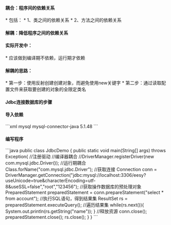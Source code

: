 <h4>耦合：程序间的依赖关系</h4>
* 包括：
*   1、类之间的依赖关系
*   2、方法之间的依赖关系

<h4>解耦：降低程序之间的依赖关系</h4>
<h4>实际开发中：</h4>
*   应该做到编译期不依赖，运行期才依赖

<h4>解耦的思路：</h4>
*   第一步：使用反射创建创建对象，而避免使用new关键字
*   第二步：通过读取配置文件来获取要创建的对象的全限定类名

<h4>Jdbc连接数据库的步骤</h4>
<h4>导入依赖</h4>
```xml
<dependencies>
        <dependency>
            <groupId>mysql</groupId>
            <artifactId>mysql-connector-java</artifactId>
            <version>5.1.48</version>
        </dependency>
    </dependencies>
```
<h4>编写程序</h4>
```java
public class JdbcDemo {
    public static void main(String[] args) throws Exception{
        //注册驱动
        //编译器耦合
        //DriverManager.registerDriver(new com.mysql.jdbc.Driver());
        //运行期耦合
        Class.forName("com.mysql.jdbc.Driver");
        //获取连接
        Connection conn = DriverManager.getConnection("jdbc:mysql://localhost:3306/eesy?useUnicode=true&characterEncoding=utf-8&useSSL=false","root","123456");
        //获取操作数据库的预处理对象
        PreparedStatement preparedStatement = conn.prepareStatement("select * from account");
        //执行SQL语句，得到结果集
        ResultSet rs = preparedStatement.executeQuery();
        //遍历结果集
        while(rs.next()){
            System.out.println(rs.getString("name"));
        }
        //释放资源
        conn.close();
        preparedStatement.close();
        rs.close();
    }
}
```

